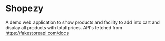 # Shopezy
A demo web application to show products and facility to add into cart and display all products with total prices.
API's fetched from https://fakestoreapi.com/docs
